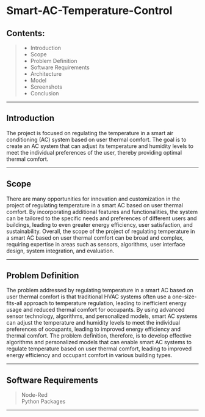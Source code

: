 # Smart-AC-Temperature-Control

## Contents: 
> * Introduction 
> * Scope
> * Problem Definition
> * Software Requirements 
> * Architecture
> * Model
> * Screenshots
> * Conclusion 
___

## Introduction

The project is focused on regulating the temperature in a smart air conditioning (AC) system based on user thermal comfort. The goal is to create an AC system that can adjust its temperature and humidity levels to meet the individual preferences of the user, thereby providing optimal thermal comfort.
___

## Scope 

There are many opportunities for innovation and customization in the project of regulating temperature in a smart AC based on user thermal comfort. By incorporating additional features and functionalities, the system can be tailored to the specific needs and preferences of different users and buildings, leading to even greater energy efficiency, user satisfaction, and sustainability.
Overall, the scope of the project of regulating temperature in a smart AC based on user thermal comfort can be broad and complex, requiring expertise in areas such as sensors, algorithms, user interface design, system integration, and evaluation.
___

## Problem Definition 

The problem addressed by regulating temperature in a smart AC based on user thermal comfort is that traditional HVAC systems often use a one-size-fits-all approach to temperature regulation, leading to inefficient energy usage and reduced thermal comfort for occupants. By using advanced sensor technology, algorithms, and personalized models, smart AC systems can adjust the temperature and humidity levels to meet the individual preferences of occupants, leading to improved energy efficiency and thermal comfort. The problem definition, therefore, is to develop effective algorithms and personalized models that can enable smart AC systems to regulate temperature based on user thermal comfort, leading to improved energy efficiency and occupant comfort in various building types.
___

## Software Requirements

> Node-Red <br>
> Python Packages
___
